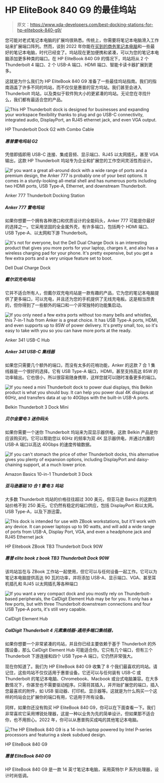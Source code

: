 # HP EliteBook 840 G9 的最佳坞站

> 原文：<https://www.xda-developers.com/best-docking-stations-for-hp-elitebook-840-g9/>

您可能对老式笔记本电脑的扩展坞很熟悉。传统上，你需要将笔记本电脑滑入工作站来扩展端口阵列。然而，谈到 2022 年你能在[买到的](https://www.xda-developers.com/best-laptops/)[商务笔记本电脑](https://www.xda-developers.com/best-business-laptops/)和一些最好的笔记本电脑，时代已经变了。坞站现在更加便携和紧凑，可以为您的笔记本电脑添加更多种类的端口。在 HP EliteBook 840 G9 的情况下，坞站将从 2 个 Thunderbolt 4 端口、2 个 USB-A 端口、HDMI 端口、智能卡读卡器扩展到更多。

这就是为什么我们为 HP EliteBook 840 G9 准备了一些最佳坞站指南。我们的指南涵盖了许多不同的坞站，而不仅仅是惠普的官方坞站。我们甚至会进入 Thunderbolt 坞站，以及类似于软件狗大小的更紧凑的坞站。无论您在寻找什么，我们都有最适合您的产品。

 <picture>![This HP Thunderbolt dock is designed for businesses and expanding your workspace flexibility thanks to plug and go USB-C connectivity, integrated audio, DisplayPort, an RJ45 ethernet jack, and even VGA output.](img/6f4606dde71dc0f256f53a02c926d6d2.png)</picture> 

HP Thunderbolt Dock G2 with Combo Cable

##### 惠普雷电坞站 G2

凭借即插即用 USB-C 连接、集成音频、显示端口、RJ45 以太网插孔，甚至 VGA 输出，这款 HP Thunderbolt 坞站专为企业和扩展您的工作空间灵活性而设计。

 <picture>![If you want a great all-around dock with a wide range of ports and a premium design, the Anker 777 is probably one of your best options. It comes in a sturdy-looking all-metal shell and has numerous ports including two HDMI ports, USB Type-A, Ethernet, and downstream Thunderbolt.](img/9c4d75570e14f216c2e1bc7f4cd404fa.png)</picture> 

Anker 777 Thunderbolt Docking Station

##### Anker 777 雷电坞站

如果你想要一个拥有各种港口和优质设计的全能码头，Anker 777 可能是你最好的选择之一。它采用坚固的全金属外壳，有许多端口，包括两个 HDMI 端口、USB Type-A、以太网和下游 Thunderbolt。

 <picture>![It's not for everyone, but the Dell Dual Charge Dock is an interesting product that gives you more ports for your laptop, charges it, and also has a wireless charging pad for your phone. It's pretty expensive, but you get a few extra ports and a very unique feature set to boot.](img/201c242252ee06330bb2ce728446909b.png)</picture> 

Dell Dual Charge Dock

##### 戴尔双充电坞站

它并不适合所有人，但戴尔双充电坞站是一款有趣的产品，它为您的笔记本电脑提供了更多端口，可以充电，并且还为您的手机提供了无线充电板。这是相当昂贵的，但你得到了一些额外的端口和一个非常独特的功能集启动。

 <picture>![If you only need a few extra ports without too many bells and whistles, this 7-in-1 hub from Anker is a great choice. It has USB Type-A ports, HDMI, and even supports up to 85W of power delivery. It's pretty small, too, so it's easy to take with you so you can have more ports at the ready.](img/0aa4382cba2afb67a8c7c5982686ee8b.png)</picture> 

Anker 341 USB-C Hub

##### Anker 341 USB-C 集线器

如果您只需要几个额外的端口，而没有太多的花哨功能，Anker 的这款 7 合 1 集线器是一个很好的选择。它有 USB Type-A 端口，HDMI，甚至支持高达 85W 的功率输出。它也很小，所以很容易随身携带，这样您就可以随时准备更多的端口。

 <picture>![If you need a mini Thunderbolt dock to power dual displays, this Belkin product is what you should buy. It can help you power dual 4K displays at 60Hz, and transfers data at up to 40Gbps with the built-in USB-A ports.](img/46f759565be7314e46d4982ba57ecbfb.png)</picture> 

Belkin Thunderbolt 3 Dock Mini

##### 贝尔金雷电 3 迷你码头

如果你需要一个迷你 Thunderbolt 坞站来为双显示器供电，这款 Belkin 产品是你应该购买的。它可以帮助您以 60Hz 的频率为双 4K 显示器供电，并通过内置的 USB-A 端口以高达 40Gbps 的速度传输数据。

 <picture>![If you can't stomach the price of other Thunderbolt docks, this alternative gives you plenty of expansion options, including DisplayPort and daisy-chaining support, at a much lower price.](img/6ddac4625becca49b73204fab0689572.png)</picture> 

Amazon Basics 10-in-1 Thunderbolt 3 Dock

##### 亚马逊基础 10 合 1 雷电 3 坞站

大多数 Thunderbolt 坞站的价格往往超过 300 美元，但亚马逊 Basics 的这款坞站价格不到 250 美元。它仍然有稳定的端口供应，包括 DisplayPort 和以太网。USB Type-A，以及下游迅雷。

 <picture>![This dock is intended for use with ZBook workstations, but it'll work with any device. It can power laptops up to 90 watts, and will add a wide range of ports from USB-A, Display Port, VGA, and even a headphone jack and RJ45 Ethernet jack](img/a7ecf3243fa524c36c5069708bf424db.png)</picture> 

HP Elitebook ZBook TB3 Thunderbolt Dock 90W

##### 惠普 elite book z book TB3 Thunderbolt Dock 90W

该坞站旨在与 ZBook 工作站一起使用，但它可以与任何设备一起工作。它可以为笔记本电脑提供高达 90 瓦的功率，并将添加 USB-A、显示端口、VGA、甚至耳机插孔和 RJ45 以太网插孔等各种端口

 <picture>![If you want a very compact dock and you mostly rely on Thunderbolt-based peripherals, the CalDigit Element Hub may be for you. It only has a few ports, but with three Thunderbolt downstream connections and four USB Type-A ports, it's still very capable.](img/3665552e8c4a431c101d9c0586ee5b96.png)</picture> 

CalDigit Element Hub

##### CalDigit Thunderbolt 4 元素集线器-通用多端口集线器，

如果你想要一个非常紧凑的坞站，并且你已经主要依赖于基于 Thunderbolt 的外围设备，那么 CalDigit Element Hub 可能适合你。它只有几个端口，但有三个 Thunderbolt 下游连接和四个 USB Type-A 端口，它仍然非常强大。

现在你知道了。我们为 HP EliteBook 840 G9 收集了 8 个我们最喜欢的坞站。请记住，这些坞站不仅仅适用于惠普设备。它还可以与任何装有 USB-C 或 Thunderbolt 的笔记本电脑、Chromebook、Macbook 或台式电脑兼容。在大多数情况下，你甚至也不需要驱动程序。只需将其插入，并开始扩展您的端口，插入您最喜欢的附件，如 USB 驱动器、打印机、显示器等。这就是为什么购买一个这样的坞站会比扩展你的端口有用，它适用于所有设备。

同样，如果你还没有购买 HP EliteBook 840 G9，你可以在下面查看一下。我们非常喜欢它采用博锐处理器，这是一种以业务为先的简单设计。但如果那不适合你，也不用担心。2022 年，你可以从惠普购买成吨的其他笔记本电脑。

 <picture>![The HP EliteBook 840 G9 is a 14-inch laptop powered by Intel P-series processors and featuring a sleek subdued design.](img/0c6f5495e5032546b5781ad41df89f5b.png)</picture> 

HP EliteBook 840 G9

##### 惠普 EliteBook 840 G9

HP EliteBook 840 G9 是一款 14 英寸笔记本电脑，采用英特尔 P 系列处理器，设计时尚低调。